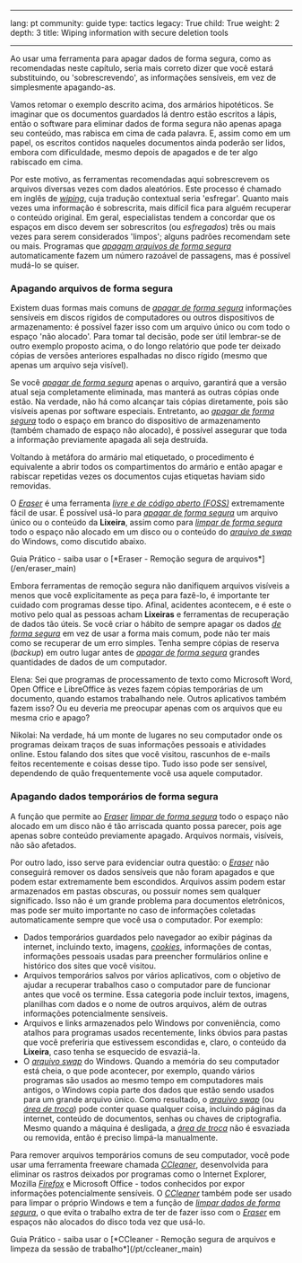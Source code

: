 

---

lang: pt
community: guide
type: tactics
legacy: True
child: True
weight: 2
depth: 3
title: Wiping information with secure deletion tools

---

Ao usar uma ferramenta para apagar dados de forma segura, como as recomendadas neste capítulo, seria mais correto dizer que você estará substituindo, ou 'sobrescrevendo', as informações sensíveis, em vez de simplesmente apagando-as.

Vamos retomar o exemplo descrito acima, dos armários hipotéticos. Se imaginar que os documentos guardados lá dentro estão escritos a lápis, então o software para eliminar dados de forma segura não apenas apaga seu conteúdo, mas rabisca em cima de cada palavra. E, assim como em um papel, os escritos contidos naqueles documentos ainda poderão ser lidos, embora com dificuldade, mesmo depois de apagados e de ter algo rabiscado em cima.

Por este motivo, as ferramentas recomendadas aqui sobrescrevem os arquivos diversas vezes com dados aleatórios. Este processo é chamado em inglês de [*wiping*](/pt/glossary#Wiping), cuja tradução contextual seria 'esfregar'. Quanto mais vezes uma informação é sobrescrita, mais difícil fica para alguém recuperar o conteúdo original. Em geral, especialistas tendem a concordar que os espaços em disco devem ser sobrescritos (ou *esfregados*) três ou mais vezes para serem considerados 'limpos'; alguns padrões recomendam sete ou mais. Programas que [*apagam arquivos de forma segura*](/pt/glossary#Wiping) automaticamente fazem um número razoável de passagens, mas é possível mudá-lo se quiser.


### Apagando arquivos de forma segura ### 

Existem duas formas mais comuns de [*apagar de forma segura*](/pt/glossary#Wiping) informações sensíveis em discos rígidos de computadores ou outros dispositivos de armazenamento: é possível fazer isso com um arquivo único ou com todo o espaço 'não alocado'. Para tomar tal decisão, pode ser útil lembrar-se de outro exemplo proposto acima, o do longo relatório que pode ter deixado cópias de versões anteriores espalhadas no disco rígido (mesmo que apenas um arquivo seja visível).

Se você [*apagar de forma segura*](/pt/glossary#Wiping) apenas o arquivo, garantirá que a versão atual seja completamente eliminada, mas manterá as outras cópias onde estão. Na verdade, não há como alcançar tais cópias diretamente, pois são visíveis apenas por software especiais. Entretanto, ao [*apagar de forma segura*](/pt/glossary#Wiping) todo o espaço em branco do dispositivo de armazenamento (também chamado de espaço não alocado), é possível assegurar que toda a informação previamente apagada ali seja destruída.

Voltando à metáfora do armário mal etiquetado, o procedimento é equivalente a abrir todos os compartimentos do armário e então apagar e rabiscar repetidas vezes os documentos cujas etiquetas haviam sido removidas.

O [*Eraser*](/pt/glossary#Eraser) é uma ferramenta [*livre e de código aberto (FOSS)*](/pt/glossary#FOSS) extremamente fácil de usar. É possível usá-lo para [*apagar de forma segura*](/pt/glossary#Wiping) um arquivo único ou o conteúdo da **Lixeira**, assim como para [*limpar de forma segura*](/pt/glossary#Wiping) todo o espaço não alocado em um disco ou o conteúdo do [*arquivo de swap*](/pt/glossary#Swap_file) do Windows, como discutido abaixo.

<div class="getstarted" markdown="1">
Guia Prático - saiba usar o [*Eraser - Remoção segura de arquivos*](/en/eraser_main)
</div>

Embora ferramentas de remoção segura não danifiquem arquivos visíveis a menos que você explicitamente as peça para fazê-lo, é importante ter cuidado com programas desse tipo. Afinal, acidentes acontecem, e é este o motivo pelo qual as pessoas acham **Lixeiras** e ferramentas de recuperação de dados tão úteis. Se você criar o hábito de sempre apagar os dados [*de forma segura*](/pt/glossary#Wiping) em vez de usar a forma mais comum, pode não ter mais como se recuperar de um erro simples. Tenha sempre cópias de reserva (*backup*) em outro lugar antes de [*apagar de forma segura*](/pt/glossary#Wiping) grandes quantidades de dados de um computador.

<div class="background" markdown="1">
Elena: Sei que programas de processamento de texto como Microsoft Word, Open Office e LibreOffice às vezes fazem cópias temporárias de um documento, quando estamos trabalhando nele. Outros aplicativos também fazem isso? Ou eu deveria me preocupar apenas com os arquivos que eu mesma crio e apago?

Nikolai: Na verdade, há um monte de lugares no seu computador onde os programas deixam traços de suas informações pessoais e atividades online. Estou falando dos sites que você visitou, rascunhos de e-mails feitos recentemente e coisas desse tipo. Tudo isso pode ser sensível, dependendo de quão frequentemente você usa aquele computador.
</div>


### Apagando dados temporários de forma segura ###

A função que permite ao [*Eraser*](/pt/glossary#Eraser) [*limpar de forma segura*](/pt/glossary#Wiping) todo o espaço não alocado em um disco não é tão arriscada quanto possa parecer, pois age apenas sobre conteúdo previamente apagado. Arquivos normais, visíveis, não são afetados.

Por outro lado, isso serve para evidenciar outra questão: o [*Eraser*](/pt/glossary#Eraser) não conseguirá remover os dados sensíveis que não foram apagados e que podem estar extremamente bem escondidos. Arquivos assim podem estar armazenados em pastas obscuras, ou possuir nomes sem qualquer significado. Isso não é um grande problema para documentos eletrônicos, mas pode ser muito importante no caso de informações coletadas automaticamente sempre que você usa o computador. Por exemplo:

  * Dados temporários guardados pelo navegador ao exibir páginas da internet, incluindo texto, imagens, [*cookies*](/pt/glossary#Cookie), informações de contas, informações pessoais usadas para preencher formulários online e histórico dos sites que você visitou.
  * Arquivos temporários salvos por vários aplicativos, com o objetivo de ajudar a recuperar trabalhos caso o computador pare de funcionar antes que você os termine. Essa categoria pode incluir textos, imagens, planilhas com dados e o nome de outros arquivos, além de outras informações potencialmente sensíveis.
  * Arquivos e links armazenados pelo Windows por conveniência, como atalhos para programas usados recentemente, links óbvios para pastas que você preferiria que estivessem escondidas e, claro, o conteúdo da **Lixeira**, caso tenha se esquecido de esvaziá-la.
  * O [*arquivo swap*](/pt/glossary#Swap_file) do Windows. Quando a memória do seu computador está cheia, o que pode acontecer, por exemplo, quando vários programas são usados ao mesmo tempo em computadores mais antigos, o Windows copia parte dos dados que estão sendo usados para um grande arquivo único. Como resultado, o [*arquivo swap*](/pt/glossary#Swap_file) (ou [*área de troca*](/pt/glossary#Swap_file)) pode conter quase qualquer coisa, incluindo páginas da internet, conteúdo de documentos, senhas ou chaves de criptografia. Mesmo quando a máquina é desligada, a [*área de troca*](/pt/glossary#Swap_file) não é esvaziada ou removida, então é preciso limpá-la manualmente.

Para remover arquivos temporários comuns de seu computador, você pode usar uma ferramenta freeware chamada [*CCleaner*](/pt/glossary#CCleaner), desenvolvida para eliminar os rastros deixados por programas como o Internet Explorer, Mozilla [*Firefox*](/pt/glossary#Firefox) e Microsoft Office - todos conhecidos por expor informações potencialmente sensíveis. O [*CCleaner*](/pt/glossary#CCleaner) também pode ser usado para limpar o próprio Windows e tem a função de [*limpar dados de forma segura*](/pt/glossary#Wiping), o que evita o trabalho extra de ter de fazer isso com o [*Eraser*](/pt/glossary#Eraser) em espaços não alocados do disco toda vez que usá-lo.

<div class="getstarted" markdown="1">
Guia Prático - saiba usar o [*CCleaner - Remoção segura de arquivos e limpeza da sessão de trabalho*](/pt/ccleaner_main)
</div>

